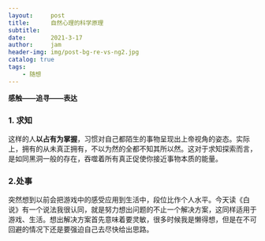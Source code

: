```yaml
---
layout:     post
title:      自然心理的科学原理
subtitle:   
date:       2021-3-17
author:     jam
header-img: img/post-bg-re-vs-ng2.jpg
catalog: true
tags:
    - 随想
---
```


 **感触——追寻——表达**

### 1. 求知
 这样的人**以占有为掌握**，习惯对自己都陌生的事物呈现出上帝视角的姿态。实际上，拥有的从未真正拥有，不以为然的全都不知其所以然。这对于求知探索而言，是如同黑洞一般的存在，吞噬着所有真正促使你接近事物本质的能量。

### 2.处事
 突然想到以前会把游戏中的感受应用到生活中，段位比作个人水平。今天读《白说》有一个说法我很认同，就是努力想出问题的不止一个解决方案，这同样适用于游戏、生活。想出解决方案首先意味着要灵敏，很多时候我是懒得想，但是在不可回避的情况下还是要强迫自己去尽快给出思路。
 